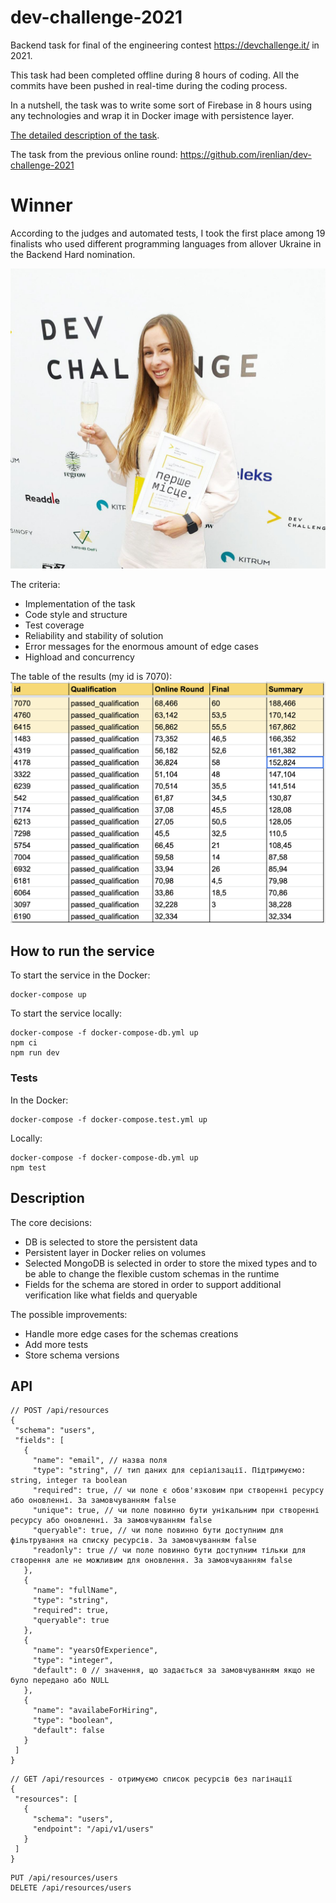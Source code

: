 # dev-challenge-2021

Backend task for final of the engineering contest https://devchallenge.it/ in 2021.

This task had been completed offline during 8 hours of coding. All the commits have been pushed in real-time during the coding process.

In a nutshell, the task was to write some sort of Firebase in 8 hours using any technologies and wrap it in Docker image with persistence layer.

[The detailed description of the task](task/BackendFinalDEVChallengeXVIII.md).

The task from the previous online round: https://github.com/irenlian/dev-challenge-2021

# Winner

According to the judges and automated tests, I took the first place among 19 finalists 
who used different programming languages from allover Ukraine in the Backend Hard nomination.

![Winner photo](task/images/photo.jpeg)

The criteria:
- Implementation of the task
- Code style and structure
- Test coverage
- Reliability and stability of solution
- Error messages for the enormous amount of edge cases
- Highload and concurrency

The table of the results (my id is 7070):
![table](task/images/results.png)

## How to run the service

To start the service in the Docker:
```
docker-compose up
```

To start the service locally:
```
docker-compose -f docker-compose-db.yml up
npm ci
npm run dev
```

### Tests

In the Docker:
```
docker-compose -f docker-compose.test.yml up
```

Locally:
```
docker-compose -f docker-compose-db.yml up
npm test
```

## Description

The core decisions:
- DB is selected to store the persistent data
- Persistent layer in Docker relies on volumes
- Selected MongoDB is selected in order to store the mixed types and to be able to change the flexible custom schemas in the runtime
- Fields for the schema are stored in order to support additional verification like what fields and queryable

The possible improvements:
- Handle more edge cases for the schemas creations
- Add more tests
- Store schema versions

## API

```
// POST /api/resources
{
 "schema": "users",
 "fields": [
   {
     "name": "email", // назва поля
     "type": "string", // тип даних для серіалізації. Підтримуємо: string, integer та boolean
     "required": true, // чи поле є обов'язковим при створенні ресурсу або оновленні. За замовчуванням false
     "unique": true, // чи поле повинно бути унікальним при створенні ресурсу або оновленні. За замовчуванням false
     "queryable": true, // чи поле повинно бути доступним для фільтрування на списку ресурсів. За замовчуванням false
     "readonly": true // чи поле повинно бути доступним тільки для створення але не можливим для оновлення. За замовчуванням false
   },
   {
     "name": "fullName",
     "type": "string",
     "required": true,
     "queryable": true
   },
   {
     "name": "yearsOfExperience",
     "type": "integer",
     "default": 0 // значення, що задається за замовчуванням якщо не було передано або NULL
   },
   {
     "name": "availabeForHiring",
     "type": "boolean",
     "default": false
   }
 ]
}

```

```
// GET /api/resources - отримуємо список ресурсів без пагінації
{
 "resources": [
   {
     "schema": "users",
     "endpoint": "/api/v1/users"
   }
 ]
}

```

```
PUT /api/resources/users
DELETE /api/resources/users
```
